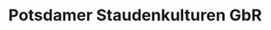 ---
title: "Potsdamer Staudenkulturen GbR"
url: /potsdam/potsdamer-staudenkulturen-gbr/
shop: Garten-Center
---